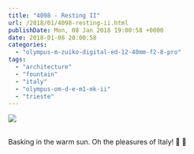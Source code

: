```yaml
---
title: "4098 - Resting II"
url: /2018/01/4098-resting-ii.html
publishDate: Mon, 08 Jan 2018 19:00:58 +0000
date: 2018-01-08 20:00:58
categories: 
  - "olympus-m-zuiko-digital-ed-12-40mm-f2-8-pro"
tags: 
  - "architecture"
  - "fountain"
  - "italy"
  - "olympus-om-d-e-m1-mk-ii"
  - "trieste"
---
```

<div class="container">
<div class="center"><a target="_blank" href="https://d25zfm9zpd7gm5.cloudfront.net/1200x1200/2017/20170526_154952_lr.jpg"><img class="webfeedsFeaturedVisual" src="https://d25zfm9zpd7gm5.cloudfront.net/0600x0600/2017/20170526_154952_lr.jpg" /></a></div>
</div>
<br />

Basking in the warm sun. Oh the pleasures of Italy! 🙂 🙂
